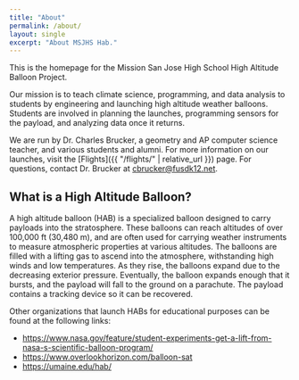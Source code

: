 ```yaml
---
title: "About"
permalink: /about/
layout: single
excerpt: "About MSJHS Hab."
---
```


This is the homepage for the Mission San Jose High School High Altitude Balloon Project.  

Our mission is to teach climate science, programming, and data analysis to students by engineering and launching high altitude weather balloons. Students are involved in planning the launches, programming sensors for the payload, and analyzing data once it returns. 

We are run by Dr. Charles Brucker, a geometry and AP computer science teacher, and various students and alumni. For more information on our launches, visit the [Flights]({{ "/flights/" | relative_url }}) page. For questions, contact Dr. Brucker at <cbrucker@fusdk12.net>.


## What is a High Altitude Balloon?  
A high altitude balloon (HAB) is a specialized balloon designed to carry payloads into the stratosphere. These balloons can reach altitudes of over 100,000 ft (30,480 m), and are often used for carrying weather instruments to measure atmospheric properties at various altitudes. The balloons are filled with a lifting gas to ascend into the atmosphere, withstanding high winds and low temperatures. As they rise, the balloons expand due to the decreasing exterior pressure. Eventually, the balloon expands enough that it bursts, and the payload will fall to the ground on a parachute. The payload contains a tracking device so it can be recovered.

Other organizations that launch HABs for educational purposes can be found at the following links:

- <https://www.nasa.gov/feature/student-experiments-get-a-lift-from-nasa-s-scientific-balloon-program/>
- <https://www.overlookhorizon.com/balloon-sat>
- <https://umaine.edu/hab/>



